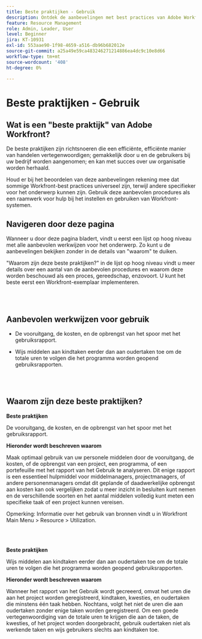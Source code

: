 ```yaml
---
title: Beste praktijken - Gebruik
description: Ontdek de aanbevelingen met best practices van Adobe Workfront-experts over het instellen, beheren en gebruiken van het gebruiksrapport.
feature: Resource Management
role: Admin, Leader, User
level: Beginner
jira: KT-10931
exl-id: 553aae90-1f98-4659-a516-db96b682012e
source-git-commit: a25a49e59ca483246271214886ea4dc9c10e8d66
workflow-type: tm+mt
source-wordcount: '408'
ht-degree: 0%

---
```


# Beste praktijken - Gebruik

## Wat is een &quot;beste praktijk&quot; van Adobe Workfront?

De beste praktijken zijn richtsnoeren die een efficiënte, efficiënte manier van handelen vertegenwoordigen; gemakkelijk door u en de gebruikers bij uw bedrijf worden aangenomen; en kan met succes over uw organisatie worden herhaald.

Houd er bij het beoordelen van deze aanbevelingen rekening mee dat sommige Workfront-best practices universeel zijn, terwijl andere specifieker voor het onderwerp kunnen zijn. Gebruik deze aanbevolen procedures als een raamwerk voor hulp bij het instellen en gebruiken van Workfront-systemen.

## Navigeren door deze pagina

Wanneer u door deze pagina bladert, vindt u eerst een lijst op hoog niveau met alle aanbevolen werkwijzen voor het onderwerp. Zo kunt u de aanbevelingen bekijken zonder in de details van &quot;waarom&quot; te duiken.

&quot;Waarom zijn deze beste praktijken?&quot; in de lijst op hoog niveau vindt u meer details over een aantal van de aanbevolen procedures en waarom deze worden beschouwd als een proces, gereedschap, enzovoort. U kunt het beste eerst een Workfront-exemplaar implementeren.

</br>
</br>

## Aanbevolen werkwijzen voor gebruik

* De vooruitgang, de kosten, en de opbrengst van het spoor met het gebruiksrapport.

* Wijs middelen aan kindtaken eerder dan aan oudertaken toe om de totale uren te volgen die het programma worden geopend gebruiksrapporten.

</br>
</br>

## Waarom zijn deze beste praktijken?

**Beste praktijken**

De vooruitgang, de kosten, en de opbrengst van het spoor met het gebruiksrapport.



**Hieronder wordt beschreven waarom**

Maak optimaal gebruik van uw personele middelen door de vooruitgang, de kosten, of de opbrengst van een project, een programma, of een portefeuille met het rapport van het Gebruik te analyseren. Dit enige rapport is een essentieel hulpmiddel voor middelmanagers, projectmanagers, of andere personenmanagers omdat dit geplande of daadwerkelijke opbrengst aan kosten kan ook vergelijken zodat u meer inzicht in besluiten kunt nemen en de verschillende soorten en het aantal middelen volledig kunt meten een specifieke taak of een project kunnen vereisen.



Opmerking: Informatie over het gebruik van bronnen vindt u in Workfront Main Menu > Resource > Utilization.

</br>
</br>

**Beste praktijken**

Wijs middelen aan kindtaken eerder dan aan oudertaken toe om de totale uren te volgen die het programma worden geopend gebruiksrapporten.



**Hieronder wordt beschreven waarom**

Wanneer het rapport van het Gebruik wordt gecreeerd, omvat het uren die aan het project worden geregistreerd, kindtaken, kwesties, en oudertaken die minstens één taak hebben. Nochtans, volgt het niet de uren die aan oudertaken zonder enige taken worden geregistreerd. Om een goede vertegenwoordiging van de totale uren te krijgen die aan de taken, de kwesties, of het project worden doorgebracht, gebruik oudertaken niet als werkende taken en wijs gebruikers slechts aan kindtaken toe.
